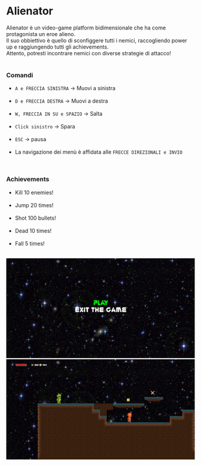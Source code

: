 # Alienator
Alienator è un video-game platform bidimensionale che ha come protagonista un eroe alieno.<br>
Il suo obbiettivo è quello di sconfiggere tutti i nemici, raccogliendo power up e raggiungendo tutti gli achievements.<br>
Attento, potresti incontrare nemici con diverse strategie di attacco!<br>
<br>

### Comandi
- `A e FRECCIA SINISTRA` -> Muovi a sinistra<br><br>
- `D e FRECCIA DESTRA` -> Muovi a destra<br><br>
- `W, FRECCIA IN SU e SPAZIO` -> Salta<br><br>
- `Click sinistro` -> Spara<br><br>
- `ESC` -> pausa<br><br>
- La navigazione dei menù è affidata alle `FRECCE DIREZIONALI e INVIO`
<br>

### Achievements
- Kill 10 enemies! <br><br>
- Jump 20 times! <br><br>
- Shot 100 bullets! <br><br>
- Dead 10 times! <br><br>
- Fall 5 times! <br><br>



![Menu](Assets/Images/Menu.png)
![Game](Assets/Images/Game.png)
